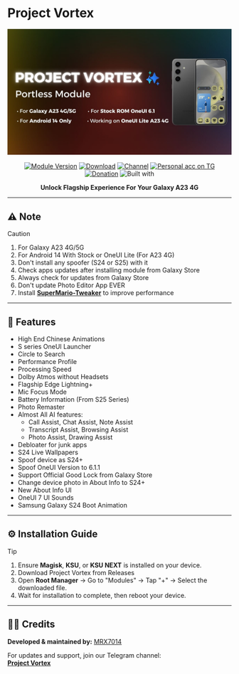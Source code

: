 # Project Vortex

<div align="center">
  <img src="assets/PVX.jpg" alt="" />
  <br />

[![Module Version](https://img.shields.io/badge/Module_Version-v1.3.0-44cc11?style=for-the-badge)](https://github.com/mrx7014/ProjectVortex/releases/tag/v1.3.0)
[![Download](https://img.shields.io/github/downloads/mrx7014/ProjectVortex/total?style=for-the-badge&cacheSeconds=2)](https://github.com/mrx7014/ProjectVortex/releases)
[![Channel](https://img.shields.io/badge/Follow_Channel-ProjectVortex-252850?style=for-the-badge&color=blue&logo=telegram)](https://t.me/pvx7014)
[![Personal acc on TG](https://img.shields.io/badge/Contact_Developer_via-Telegram-252850?style=for-the-badge&color=blue&logo=telegram)](https://t.me/mrx7014)
[![Donation](https://img.shields.io/badge/Support%20Development-black?style=for-the-badge&logo=buymeacoffee&logoColor=black&logoSize=auto&color=%23FFDD00&cacheSeconds=2&link=https%3A%2F%2Fbuymeacoffee.com%2Fzg089&link=https%3A%2F%2Fbuymeacoffee.com%2Fzg089)](https://buymeacoffee.com/mrx7014)
![Built with](https://img.shields.io/badge/Made_with-Love-red?style=for-the-badge)
  
**Unlock Flagship Experience For Your Galaxy A23 4G**
</div>

---

## ⚠️ Note
> [!CAUTION]  
> 1. For Galaxy A23 4G/5G  
> 2. For Android 14 With Stock or OneUI Lite (For A23 4G)  
> 3. Don't install any spoofer (S24 or S25) with it  
> 4. Check apps updates after installing module from Galaxy Store  
> 5. Always check for updates from Galaxy Store  
> 6. Don't update Photo Editor App EVER  
> 7. Install **[SuperMario-Tweaker](https://github.com/mrx7014/SuperMario-Tweaker)** to improve performance  

---

## 🚀 Features

- High End Chinese Animations  
- S series OneUI Launcher  
- Circle to Search  
- Performance Profile  
- Processing Speed  
- Dolby Atmos without Headsets  
- Flagship Edge Lightning+  
- Mic Focus Mode  
- Battery Information (From S25 Series)  
- Photo Remaster  
- Almost All AI features:  
  - Call Assist, Chat Assist, Note Assist  
  - Transcript Assist, Browsing Assist  
  - Photo Assist, Drawing Assist  
- Debloater for junk apps  
- S24 Live Wallpapers  
- Spoof device as S24+  
- Spoof OneUI Version to 6.1.1  
- Support Official Good Lock from Galaxy Store  
- Change device photo in About Info to S24+  
- New About Info UI  
- OneUI 7 UI Sounds  
- Samsung Galaxy S24 Boot Animation  

---

## ⚙️ Installation Guide  
> [!TIP]  
> 1. Ensure **Magisk**, **KSU**, or **KSU NEXT** is installed on your device.  
> 2. Download Project Vortex from Releases  
> 3. Open **Root Manager** → Go to "Modules" → Tap "+" → Select the downloaded file.  
> 4. Wait for installation to complete, then reboot your device.  

---

## 🧑‍💻 Credits

**Developed & maintained by:** [MRX7014](https://t.me/mrx7014)  

For updates and support, join our Telegram channel:  
**[Project Vortex](https://t.me/pvx7014)**
